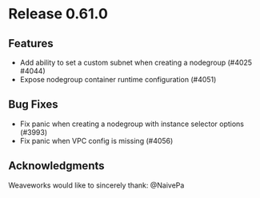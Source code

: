 # Release 0.61.0
## Features

- Add ability to set a custom subnet when creating a nodegroup (#4025 #4044)
- Expose nodegroup container runtime configuration (#4051)

## Bug Fixes

- Fix panic when creating a nodegroup with instance selector options (#3993)
- Fix panic when VPC config is missing (#4056)

## Acknowledgments
Weaveworks would like to sincerely thank:
  @NaivePa
